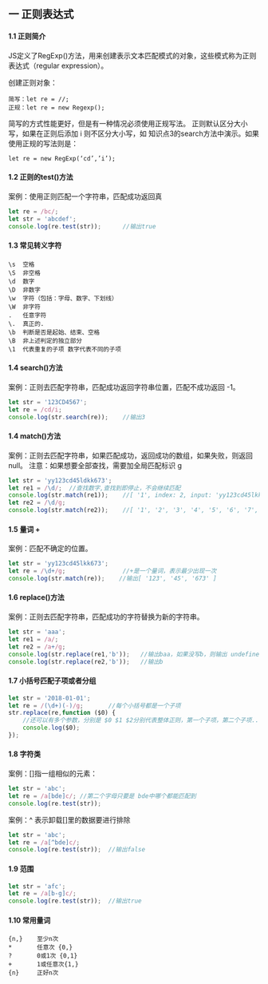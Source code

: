 ## 一 正则表达式

#### 1.1 正则简介

JS定义了RegExp()方法，用来创建表示文本匹配模式的对象，这些模式称为正则表达式（regular expression）。  

创建正则对象：
```
简写：let re = //;
正规：let re = new Regexp();
```
简写的方式性能更好，但是有一种情况必须使用正规写法。
正则默认区分大小写，如果在正则后添加 i 则不区分大小写，如 知识点3的search方法中演示。如果使用正规的写法则是：
```
let re = new RegExp(‘cd’,’i’);
```
#### 1.2 正则的test()方法
案例：使用正则匹配一个字符串，匹配成功返回真
```javascript
let re = /bc/;
let str = 'abcdef';
console.log(re.test(str));      //输出true
```
#### 1.3 常见转义字符
```
\s	空格
\S	非空格
\d	数字
\D	非数字
\w	字符（包括：字母、数字、下划线）
\W	非字符
. 	任意字符
\.	真正的.
\b	判断是否是起始、结束、空格
\B	非上述判定的独立部分
\1	代表重复的子项 数字代表不同的子项
```
#### 1.4 search()方法
案例：正则去匹配字符串，匹配成功返回字符串位置，匹配不成功返回 -1。
```javascript
let str = '123CD4567';
let re = /cd/i;
console.log(str.search(re));    //输出3
```
#### 1.4 match()方法
案例：正则去匹配字符串，如果匹配成功，返回成功的数组，如果失败，则返回 null。
注意：如果想要全部查找，需要加全局匹配标识 g 
```javascript
let str = 'yy123cd45ldkk673';
let re1 = /\d/;  //查找数字,查找到即停止，不会继续匹配
console.log(str.match(re1));    //[ '1', index: 2, input: 'yy123cd45lkk673' ]
let re2 = /\d/g;
console.log(str.match(re2));    //[ '1', '2', '3', '4', '5', '6', '7', '3' ]
```
#### 1.5 量词 +
案例：匹配不确定的位置。
```javascript
let str = 'yy123cd45lkk673';
let re = /\d+/g;                //+是一个量词，表示最少出现一次
console.log(str.match(re));    //输出[ '123', '45', '673' ]
```
#### 1.6 replace()方法
案例：正则去匹配字符串，匹配成功的字符替换为新的字符串。
```javascript
let str = 'aaa';
let re1 = /a/;
let re2 = /a+/g;
console.log(str.replace(re1,'b'));   //输出baa，如果没写b，则输出 undefinedaa
console.log(str.replace(re2,'b'));   //输出b
```
#### 1.7 小括号匹配子项或者分组
```javascript
let str = '2018-01-01';
let re = /(\d+)(-)/g;       //每个小括号都是一个子项
str.replace(re,function ($0) {
    //还可以有多个参数，分别是 $0 $1 $2分别代表整体正则，第一个子项，第二个子项...
    console.log($0);
});
```
#### 1.8 字符类
案例：[]指一组相似的元素：
```javascript
let str = 'abc';
let re = /a[bde]c/; //第二个字母只要是 bde中哪个都能匹配到
console.log(re.test(str));
```
案例：^ 表示卸载[]里的数据要进行排除
```javascript
let str = 'abc';
let re = /a[^bde]c/;
console.log(re.test(str));  //输出false
```
#### 1.9 范围
```javascript
let str = 'afc';
let re = /a[b-g]c/;
console.log(re.test(str));  //输出true
```
#### 1.10 常用量词
```
{n,}    至少n次
*       任意次 {0,}
?       0或1次 {0,1}
+       1或任意次{1,}
{n}     正好n次
```


